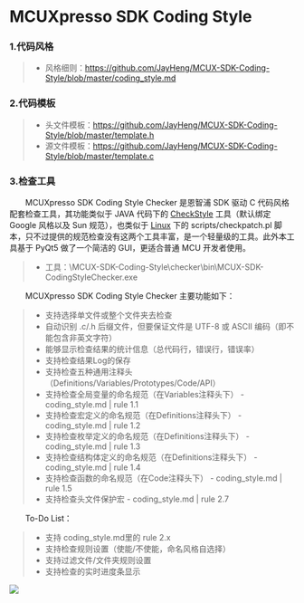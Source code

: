 # MCUXpresso SDK Coding Style

### 1.代码风格

> * 风格细则：https://github.com/JayHeng/MCUX-SDK-Coding-Style/blob/master/coding_style.md

### 2.代码模板

> * 头文件模板：https://github.com/JayHeng/MCUX-SDK-Coding-Style/blob/master/template.h
> * 源文件模板：https://github.com/JayHeng/MCUX-SDK-Coding-Style/blob/master/template.c

### 3.检查工具

　　MCUXpresso SDK Coding Style Checker 是恩智浦 SDK 驱动 C 代码风格配套检查工具，其功能类似于 JAVA 代码下的 [CheckStyle](https://github.com/checkstyle/checkstyle) 工具（默认绑定 Google 风格以及 Sun 规范），也类似于 [Linux](https://github.com/torvalds/linux) 下的 scripts/checkpatch.pl 脚本，只不过提供的规范检查没有这两个工具丰富，是一个轻量级的工具。此外本工具基于 PyQt5 做了一个简洁的 GUI，更适合普通 MCU 开发者使用。  

> * 工具：\MCUX-SDK-Coding-Style\checker\bin\MCUX-SDK-CodingStyleChecker.exe

　　MCUXpresso SDK Coding Style Checker 主要功能如下：  

> * 支持选择单文件或整个文件夹去检查  
> * 自动识别 .c/.h 后缀文件，但要保证文件是 UTF-8 或 ASCII 编码（即不能包含非英文字符）  
> * 能够显示检查结果的统计信息（总代码行，错误行，错误率）  
> * 支持检查结果Log的保存  
> * 支持检查五种通用注释头（Definitions/Variables/Prototypes/Code/API）  
> * 支持检查全局变量的命名规范（在Variables注释头下） - coding_style.md | rule 1.1  
> * 支持检查宏定义的命名规范（在Definitions注释头下） - coding_style.md | rule 1.2  
> * 支持检查枚举定义的命名规范（在Definitions注释头下） - coding_style.md | rule 1.3  
> * 支持检查结构体定义的命名规范（在Definitions注释头下） - coding_style.md | rule 1.4  
> * 支持检查函数的命名规范（在Code注释头下） - coding_style.md | rule 1.5  
> * 支持检查头文件保护宏 - coding_style.md | rule 2.7  

　　To-Do List：  

> * 支持 coding_style.md里的 rule 2.x  
> * 支持检查规则设置（使能/不使能，命名风格自选择）  
> * 支持过滤文件/文件夹规则设置  
> * 支持检查的实时进度条显示  

![](http://henjay724.com/image/github/MCUXpresso-SDK-CodingStyleChecker_v0.5.PNG)

